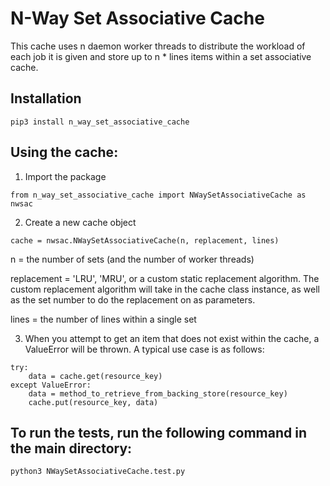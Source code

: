 # N-Way Set Associative Cache

This cache uses n daemon worker threads to distribute the workload
of each job it is given and store up to n * lines items within a set
associative cache.

## Installation

```
pip3 install n_way_set_associative_cache
```

## Using the cache:

1) Import the package

```
from n_way_set_associative_cache import NWaySetAssociativeCache as nwsac
```

2) Create a new cache object

```
cache = nwsac.NWaySetAssociativeCache(n, replacement, lines)
```

n = the number of sets (and the number of worker threads)

replacement = 'LRU', 'MRU', or a custom static replacement algorithm. The custom replacement algorithm will take in the cache class instance, as well as the set number to do the replacement on as parameters.

lines = the number of lines within a single set

3) When you attempt to get an item that does not exist within the cache,
a ValueError will be thrown. A typical use case is as follows:

```
try:
    data = cache.get(resource_key)
except ValueError:
    data = method_to_retrieve_from_backing_store(resource_key)
    cache.put(resource_key, data)
```

## To run the tests, run the following command in the main directory:

```
python3 NWaySetAssociativeCache.test.py
```